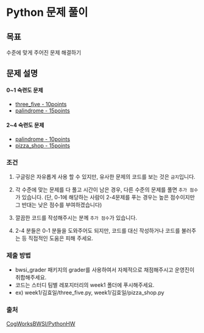 # Python 문제 풀이

## 목표
수준에 맞게 주어진 문제 해결하기

## 문제 설명

  #### 0~1 숙련도 문제 
  - [three_five - 10points](https://github.com/CogWorksBWSI/PythonHW/blob/master/three_five/HW_three_five_threefive.ipynb) 
  - [palindrome - 15points](https://github.com/CogWorksBWSI/PythonHW/blob/master/palindrome/HW_palindrome.ipynb)
  #### 2~4 숙련도 문제
  - [palindrome - 10points](https://github.com/CogWorksBWSI/PythonHW/blob/master/palindrome/HW_palindrome.ipynb)
  - [pizza_shop - 15points](https://github.com/CogWorksBWSI/PythonHW/blob/master/pizza_shop/HW_pizza_shop.ipynb)
### 조건

1. 구글링은 자유롭게 사용 할 수 있지만, 유사한 문제의 코드를 보는 것은 `금지`입니다.   

2. 각 수준에 맞는 문제를 다 풀고 시간이 남은 경우, 다른 수준의 문제를 풀면 `추가 점수`가 있습니다. (단, 0-1에 해당하는 사람이 2-4문제를 푸는 경우는 높은 점수이지만 그 반대는 낮은 점수를 부여하겠습니다)

3. 깔끔한 코드를 작성해주시는 분께 `추가 점수`가 있습니다.

4. 2-4 분들은 0-1 분들을 도와주어도 되지만, 코드를 대신 작성하거나 코드를 불러주는 등 직접적인 도움은 피해 주세요.

### 제출 방법
- bwsi_grader 패키지의 grader를 사용하여서 자체적으로 채점해주시고 운영진이 취합해주세요.
- 코드는 스터디 팀별 레포지터리의 week1 폴더에 푸시해주세요.
- ex) week1/김효일/three_five.py, week1/김효일/pizza_shop.py

### 출처
[CogWorksBWSI/PythonHW](https://github.com/CogWorksBWSI/PythonHW)
